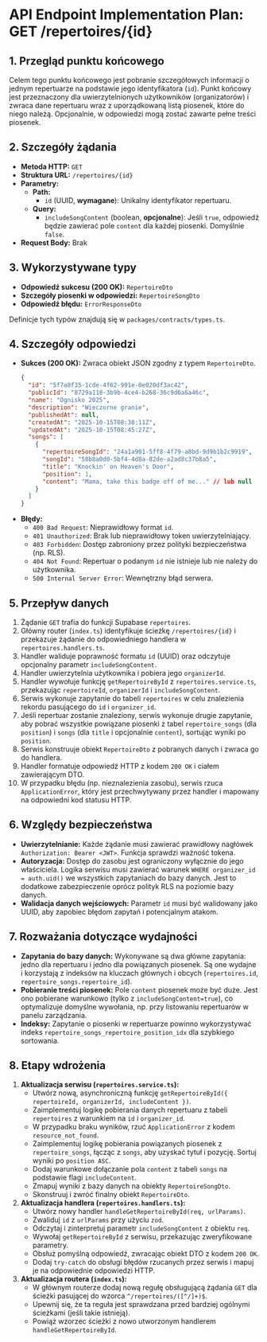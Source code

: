 # API Endpoint Implementation Plan: GET /repertoires/{id}

## 1. Przegląd punktu końcowego
Celem tego punktu końcowego jest pobranie szczegółowych informacji o jednym repertuarze na podstawie jego identyfikatora (`id`). Punkt końcowy jest przeznaczony dla uwierzytelnionych użytkowników (organizatorów) i zwraca dane repertuaru wraz z uporządkowaną listą piosenek, które do niego należą. Opcjonalnie, w odpowiedzi mogą zostać zawarte pełne treści piosenek.

## 2. Szczegóły żądania
- **Metoda HTTP:** `GET`
- **Struktura URL:** `/repertoires/{id}`
- **Parametry:**
  - **Path:**
    - `id` (UUID, **wymagane**): Unikalny identyfikator repertuaru.
  - **Query:**
    - `includeSongContent` (boolean, **opcjonalne**): Jeśli `true`, odpowiedź będzie zawierać pole `content` dla każdej piosenki. Domyślnie `false`.
- **Request Body:** Brak

## 3. Wykorzystywane typy
- **Odpowiedź sukcesu (200 OK):** `RepertoireDto`
- **Szczegóły piosenki w odpowiedzi:** `RepertoireSongDto`
- **Odpowiedź błędu:** `ErrorResponseDto`

Definicje tych typów znajdują się w `packages/contracts/types.ts`.

## 4. Szczegóły odpowiedzi
- **Sukces (200 OK):** Zwraca obiekt JSON zgodny z typem `RepertoireDto`.
  ```json
  {
    "id": "5f7a8f35-1cde-4f62-991e-0e020df3ac42",
    "publicId": "8729a118-3b9b-4ce4-b268-36c9d6a6a46c",
    "name": "Ognisko 2025",
    "description": "Wieczorne granie",
    "publishedAt": null,
    "createdAt": "2025-10-15T08:30:11Z",
    "updatedAt": "2025-10-15T08:45:27Z",
    "songs": [
      {
        "repertoireSongId": "24a1a901-5ff8-4f79-a8bd-9d9b1b2c9919",
        "songId": "58b8a0d0-5bf4-4d8a-82de-a2ad8c37b8a5",
        "title": "Knockin' on Heaven's Door",
        "position": 1,
        "content": "Mama, take this badge off of me..." // lub null
      }
    ]
  }
  ```
- **Błędy:**
  - `400 Bad Request`: Nieprawidłowy format `id`.
  - `401 Unauthorized`: Brak lub nieprawidłowy token uwierzytelniający.
  - `403 Forbidden`: Dostęp zabroniony przez polityki bezpieczeństwa (np. RLS).
  - `404 Not Found`: Repertuar o podanym `id` nie istnieje lub nie należy do użytkownika.
  - `500 Internal Server Error`: Wewnętrzny błąd serwera.

## 5. Przepływ danych
1.  Żądanie `GET` trafia do funkcji Supabase `repertoires`.
2.  Główny router (`index.ts`) identyfikuje ścieżkę `/repertoires/{id}` i przekazuje żądanie do odpowiedniego handlera w `repertoires.handlers.ts`.
3.  Handler waliduje poprawność formatu `id` (UUID) oraz odczytuje opcjonalny parametr `includeSongContent`.
4.  Handler uwierzytelnia użytkownika i pobiera jego `organizerId`.
5.  Handler wywołuje funkcję `getRepertoireById` z `repertoires.service.ts`, przekazując `repertoireId`, `organizerId` i `includeSongContent`.
6.  Serwis wykonuje zapytanie do tabeli `repertoires` w celu znalezienia rekordu pasującego do `id` i `organizer_id`.
7.  Jeśli repertuar zostanie znaleziony, serwis wykonuje drugie zapytanie, aby pobrać wszystkie powiązane piosenki z tabel `repertoire_songs` (dla `position`) i `songs` (dla `title` i opcjonalnie `content`), sortując wyniki po `position`.
8.  Serwis konstruuje obiekt `RepertoireDto` z pobranych danych i zwraca go do handlera.
9.  Handler formatuje odpowiedź HTTP z kodem `200 OK` i ciałem zawierającym DTO.
10. W przypadku błędu (np. nieznalezienia zasobu), serwis rzuca `ApplicationError`, który jest przechwytywany przez handler i mapowany na odpowiedni kod statusu HTTP.

## 6. Względy bezpieczeństwa
- **Uwierzytelnianie:** Każde żądanie musi zawierać prawidłowy nagłówek `Authorization: Bearer <JWT>`. Funkcja sprawdzi ważność tokena.
- **Autoryzacja:** Dostęp do zasobu jest ograniczony wyłącznie do jego właściciela. Logika serwisu musi zawierać warunek `WHERE organizer_id = auth.uid()` we wszystkich zapytaniach do bazy danych. Jest to dodatkowe zabezpieczenie oprócz polityk RLS na poziomie bazy danych.
- **Walidacja danych wejściowych:** Parametr `id` musi być walidowany jako UUID, aby zapobiec błędom zapytań i potencjalnym atakom.

## 7. Rozważania dotyczące wydajności
- **Zapytania do bazy danych:** Wykonywane są dwa główne zapytania: jedno dla repertuaru i jedno dla powiązanych piosenek. Są one wydajne i korzystają z indeksów na kluczach głównych i obcych (`repertoires.id`, `repertoire_songs.repertoire_id`).
- **Pobieranie treści piosenek:** Pole `content` piosenek może być duże. Jest ono pobierane warunkowo (tylko z `includeSongContent=true`), co optymalizuje domyślne wywołania, np. przy listowaniu repertuarów w panelu zarządzania.
- **Indeksy:** Zapytanie o piosenki w repertuarze powinno wykorzystywać indeks `repertoire_songs_repertoire_position_idx` dla szybkiego sortowania.

## 8. Etapy wdrożenia
1.  **Aktualizacja serwisu (`repertoires.service.ts`):**
    -   Utwórz nową, asynchroniczną funkcję `getRepertoireById({ repertoireId, organizerId, includeContent })`.
    -   Zaimplementuj logikę pobierania danych repertuaru z tabeli `repertoires` z warunkiem na `id` i `organizer_id`.
    -   W przypadku braku wyników, rzuć `ApplicationError` z kodem `resource_not_found`.
    -   Zaimplementuj logikę pobierania powiązanych piosenek z `repertoire_songs`, łącząc z `songs`, aby uzyskać tytuł i pozycję. Sortuj wyniki po `position ASC`.
    -   Dodaj warunkowe dołączanie pola `content` z tabeli `songs` na podstawie flagi `includeContent`.
    -   Zmapuj wyniki z bazy danych na obiekty `RepertoireSongDto`.
    -   Skonstruuj i zwróć finalny obiekt `RepertoireDto`.
2.  **Aktualizacja handlera (`repertoires.handlers.ts`):**
    -   Utwórz nowy handler `handleGetRepertoireById(req, urlParams)`.
    -   Zwaliduj `id` z `urlParams` przy użyciu `zod`.
    -   Odczytaj i zinterpretuj parametr `includeSongContent` z obiektu `req`.
    -   Wywołaj `getRepertoireById` z serwisu, przekazując zweryfikowane parametry.
    -   Obsłuż pomyślną odpowiedź, zwracając obiekt DTO z kodem `200 OK`.
    -   Dodaj `try-catch` do obsługi błędów rzucanych przez serwis i mapuj je na odpowiednie odpowiedzi HTTP.
3.  **Aktualizacja routera (`index.ts`):**
    -   W głównym routerze dodaj nową regułę obsługującą żądania `GET` dla ścieżki pasującej do wzorca `^/repertoires/([^/]+)$`.
    -   Upewnij się, że ta reguła jest sprawdzana przed bardziej ogólnymi ścieżkami (jeśli takie istnieją).
    -   Powiąż wzorzec ścieżki z nowo utworzonym handlerem `handleGetRepertoireById`.
